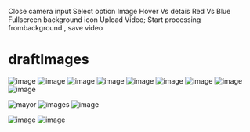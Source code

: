 Close camera input
Select option Image
Hover Vs detais Red Vs Blue
Fullscreen background icon
Upload Video;
Start processing frombackground , save video


# draftImages
![image](https://user-images.githubusercontent.com/24577149/162644046-ac61f921-50c9-44d4-9c0c-4fe0ec9acebb.png)
![image](https://user-images.githubusercontent.com/24577149/162644064-d5306569-e137-4ac6-abf6-456eeab679a8.png)
![image](https://user-images.githubusercontent.com/24577149/162644080-2cf66608-b21d-46fe-adb2-0baecb415594.png)
![image](https://user-images.githubusercontent.com/24577149/162644119-8753c469-d786-44fc-b9c3-23c31f3b1c49.png)
![image](https://user-images.githubusercontent.com/24577149/162644129-4ee97636-363c-4eb5-a053-3787dea21e7c.png)
![image](https://user-images.githubusercontent.com/24577149/162644146-9c6386af-a253-42dc-bce1-9d3f1f6698fe.png)
![image](https://user-images.githubusercontent.com/24577149/162644189-d540e194-5bc6-4ec1-8090-8cd5d37ed09f.png)
![image](https://user-images.githubusercontent.com/24577149/162644202-2dc14330-db75-43d5-876b-6cc69a0d3a5c.png)
![image](https://user-images.githubusercontent.com/24577149/166470603-aaee0bc5-c7a3-40d0-85ab-87628dce9e4e.png)

![mayor](https://user-images.githubusercontent.com/24577149/184532309-8740d096-1e81-4799-a7f1-5d6cfd46fa0e.png)
![images](https://user-images.githubusercontent.com/24577149/184532378-a3b93c26-0007-4648-be53-8b6912e41d01.png)
![image](https://user-images.githubusercontent.com/24577149/184532703-bc7bd9a1-7f03-4035-a861-965b187d6f62.png)

![image](https://user-images.githubusercontent.com/24577149/187096890-986dca75-f87a-4a46-bd04-3174d031e537.png)
![image](https://user-images.githubusercontent.com/24577149/187098350-9944bea1-eaea-4013-aa02-b749e36fe07b.png)
